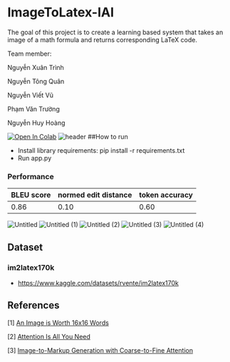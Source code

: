 # ImageToLatex-IAI

The goal of this project is to create a learning based system that takes an image of a math formula and returns corresponding LaTeX code.


Team member:

Nguyễn Xuân Trình

Nguyễn Tông Quân

Nguyễn Viết Vũ

Phạm Văn Trường

Nguyễn Huy Hoàng

[![Open In Colab](https://colab.research.google.com/assets/colab-badge.svg)](https://colab.research.google.com/drive/1rBvq9kR44O1KW05IE_aavxj3ppuTSDSP?usp=sharing)
![header](https://github.com/hoanghelloworld/ImageToLatex-IAI/assets/115699781/eca687a7-a41a-4089-8a58-b0b742e086ae)
##How to run
- Install library requirements: pip install -r requirements.txt
- Run app.py

### Performance
| BLEU score | normed edit distance | token accuracy |
| ---------- | -------------------- | -------------- |
| 0.86       | 0.10                 | 0.60           |


![Untitled](https://github.com/hoanghelloworld/ImageToLatex-IAI/assets/115699781/3d5c7508-45f4-49a2-a8a9-4127d467aaab)
![Untitled (1)](https://github.com/hoanghelloworld/ImageToLatex-IAI/assets/115699781/64c390c3-cd1e-42f3-ad79-e06cdcfea825)
![Untitled (2)](https://github.com/hoanghelloworld/ImageToLatex-IAI/assets/115699781/38d10e8d-9061-49e0-bfc5-f386f27382c6)
![Untitled (3)](https://github.com/hoanghelloworld/ImageToLatex-IAI/assets/115699781/f98c23bd-2ad4-4448-bf7f-6dec2e067e39)
![Untitled (4)](https://github.com/hoanghelloworld/ImageToLatex-IAI/assets/115699781/190f9c26-c1cc-40e4-a86b-0dd3443685bf)


## Dataset
### im2latex170k
- https://www.kaggle.com/datasets/rvente/im2latex170k
## References
[1] [An Image is Worth 16x16 Words](https://arxiv.org/abs/2010.11929)

[2] [Attention Is All You Need](https://arxiv.org/abs/1706.03762)

[3] [Image-to-Markup Generation with Coarse-to-Fine Attention](https://arxiv.org/abs/1609.04938v2)

